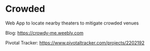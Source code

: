 # Crowded
Web App to locate nearby theaters to mitigate crowded venues

Blog:
https://crowdy-me.weebly.com

Pivotal Tracker:
https://www.pivotaltracker.com/projects/2202192

